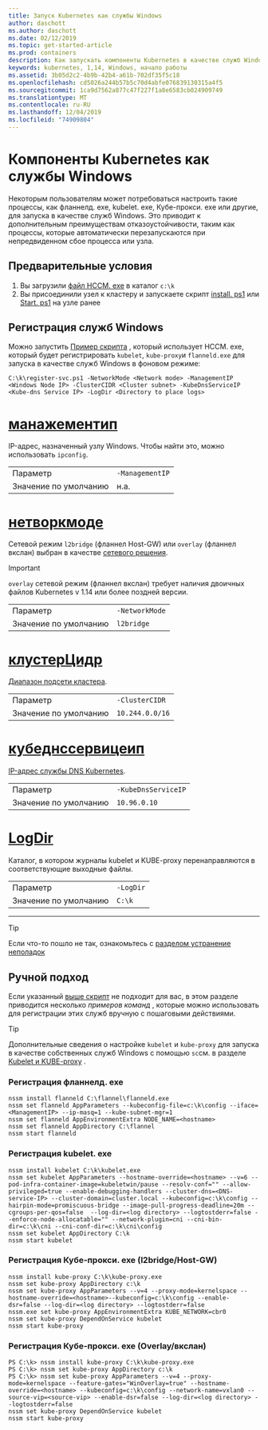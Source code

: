 ```yaml
---
title: Запуск Kubernetes как службы Windows
author: daschott
ms.author: daschott
ms.date: 02/12/2019
ms.topic: get-started-article
ms.prod: containers
description: Как запускать компоненты Kubernetes в качестве служб Windows.
keywords: kubernetes, 1,14, Windows, начало работы
ms.assetid: 3b05d2c2-4b9b-42b4-a61b-702df35f5c18
ms.openlocfilehash: cd5026a244b57b5c70d4abfe076839130315a4f5
ms.sourcegitcommit: 1ca9d7562a877c47f227f1a8e6583cb024909749
ms.translationtype: MT
ms.contentlocale: ru-RU
ms.lasthandoff: 12/04/2019
ms.locfileid: "74909804"
---
```

# <a name="kubernetes-components-as-windows-services"></a>Компоненты Kubernetes как службы Windows 

Некоторым пользователям может потребоваться настроить такие процессы, как фланнелд. exe, kubelet. exe, Кубе-прокси. exe или другие, для запуска в качестве служб Windows. Это приводит к дополнительным преимуществам отказоустойчивости, таким как процессы, которые автоматически перезапускаются при непредвиденном сбое процесса или узла.


## <a name="prerequisites"></a>Предварительные условия
1. Вы загрузили [файл НССМ. exe](https://nssm.cc/download) в каталог `c:\k`
2. Вы присоединили узел к кластеру и запускаете скрипт [install. ps1](https://github.com/Microsoft/SDN/tree/master/Kubernetes/flannel/install.ps1) или [Start. ps1](https://github.com/Microsoft/SDN/blob/master/Kubernetes/flannel/start.ps1) на узле ранее

## <a name="registering-windows-services"></a>Регистрация служб Windows
Можно запустить [Пример скрипта](https://github.com/Microsoft/SDN/tree/master/Kubernetes/flannel/register-svc.ps1) , который использует НССМ. exe, который будет регистрировать `kubelet`, `kube-proxy`и `flanneld.exe` для запуска в качестве служб Windows в фоновом режиме:

```
C:\k\register-svc.ps1 -NetworkMode <Network mode> -ManagementIP <Windows Node IP> -ClusterCIDR <Cluster subnet> -KubeDnsServiceIP <Kube-dns Service IP> -LogDir <Directory to place logs>
```

# <a name="managementiptabmanagementip"></a>[манажементип](#tab/ManagementIP)
IP-адрес, назначенный узлу Windows. Чтобы найти это, можно использовать `ipconfig`.

|  |  | 
|---------|---------|
|Параметр     | `-ManagementIP`        |
|Значение по умолчанию    | н.а.        |


# <a name="networkmodetabnetworkmode"></a>[нетворкмоде](#tab/NetworkMode)
Сетевой режим `l2bridge` (фланнел Host-GW) или `overlay` (фланнел вкслан) выбран в качестве [сетевого решения](./network-topologies.md).

> [!Important] 
> `overlay` сетевой режим (фланнел вкслан) требует наличия двоичных файлов Kubernetes v 1.14 или более поздней версии.

|  |  | 
|---------|---------|
|Параметр     | `-NetworkMode`        |
|Значение по умолчанию    | `l2bridge`        |


# <a name="clustercidrtabclustercidr"></a>[клустерЦидр](#tab/ClusterCIDR)
[Диапазон подсети кластера](./getting-started-kubernetes-windows.md#cluster-subnet-def).

|  |  | 
|---------|---------|
|Параметр     | `-ClusterCIDR`        |
|Значение по умолчанию    | `10.244.0.0/16`        |


# <a name="kubednsserviceiptabkubednsserviceip"></a>[кубеднссервицеип](#tab/KubeDnsServiceIP)
[IP-адрес службы DNS Kubernetes](./getting-started-kubernetes-windows.md#kube-dns-def).

|  |  | 
|---------|---------|
|Параметр     | `-KubeDnsServiceIP`        |
|Значение по умолчанию    | `10.96.0.10`        |


# <a name="logdirtablogdir"></a>[LogDir](#tab/LogDir)
Каталог, в котором журналы kubelet и KUBE-proxy перенаправляются в соответствующие выходные файлы.

|  |  | 
|---------|---------|
|Параметр     | `-LogDir`        |
|Значение по умолчанию    | `C:\k`        |

---


> [!TIP] 
> Если что-то пошло не так, ознакомьтесь с [разделом устранение неполадок](./common-problems.md#i-have-problems-running-kubernetes-processes-as-windows-services)

## <a name="manual-approach"></a>Ручной подход
Если указанный [выше скрипт](#registering-windows-services) не подходит для вас, в этом разделе приводится несколько *примеров команд* , которые можно использовать для регистрации этих служб вручную с пошаговыми действиями.

> [!TIP] 
> Дополнительные сведения о настройке `kubelet` и `kube-proxy` для запуска в качестве собственных служб Windows с помощью `sc`см. в разделе [Kubelet и KUBE-proxy](https://kubernetes.io/docs/getting-started-guides/windows/#kubelet-and-kube-proxy-can-now-run-as-windows-services) .

### <a name="register-flanneldexe"></a>Регистрация фланнелд. exe
```
nssm install flanneld C:\flannel\flanneld.exe
nssm set flanneld AppParameters --kubeconfig-file=c:\k\config --iface=<ManagementIP> --ip-masq=1 --kube-subnet-mgr=1
nssm set flanneld AppEnvironmentExtra NODE_NAME=<hostname>
nssm set flanneld AppDirectory C:\flannel
nssm start flanneld
```

### <a name="register-kubeletexe"></a>Регистрация kubelet. exe
```
nssm install kubelet C:\k\kubelet.exe
nssm set kubelet AppParameters --hostname-override=<hostname> --v=6 --pod-infra-container-image=kubeletwin/pause --resolv-conf="" --allow-privileged=true --enable-debugging-handlers --cluster-dns=<DNS-service-IP> --cluster-domain=cluster.local --kubeconfig=c:\k\config --hairpin-mode=promiscuous-bridge --image-pull-progress-deadline=20m --cgroups-per-qos=false  --log-dir=<log directory> --logtostderr=false --enforce-node-allocatable="" --network-plugin=cni --cni-bin-dir=c:\k\cni --cni-conf-dir=c:\k\cni\config
nssm set kubelet AppDirectory C:\k
nssm start kubelet
```

### <a name="register-kube-proxyexe-l2bridge--host-gw"></a>Регистрация Кубе-прокси. exe (l2bridge/Host-GW)
```
nssm install kube-proxy C:\k\kube-proxy.exe
nssm set kube-proxy AppDirectory c:\k
nssm set kube-proxy AppParameters --v=4 --proxy-mode=kernelspace --hostname-override=<hostname>--kubeconfig=c:\k\config --enable-dsr=false --log-dir=<log directory> --logtostderr=false
nssm.exe set kube-proxy AppEnvironmentExtra KUBE_NETWORK=cbr0
nssm set kube-proxy DependOnService kubelet
nssm start kube-proxy
```

### <a name="register-kube-proxyexe-overlay--vxlan"></a>Регистрация Кубе-прокси. exe (Overlay/вкслан)
```
PS C:\k> nssm install kube-proxy C:\k\kube-proxy.exe
PS C:\k> nssm set kube-proxy AppDirectory c:\k
PS C:\k> nssm set kube-proxy AppParameters --v=4 --proxy-mode=kernelspace --feature-gates="WinOverlay=true" --hostname-override=<hostname> --kubeconfig=c:\k\config --network-name=vxlan0 --source-vip=<source-vip> --enable-dsr=false --log-dir=<log directory> --logtostderr=false
nssm set kube-proxy DependOnService kubelet
nssm start kube-proxy
```